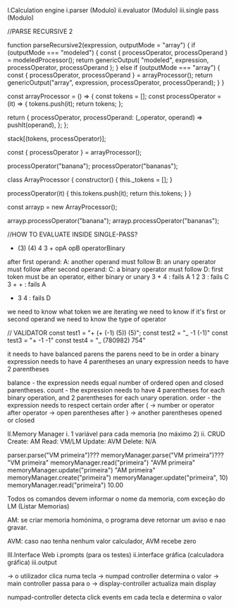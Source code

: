I.Calculation engine
i.parser (Modulo)
ii.evaluator (Modulo)
iii.single pass (Modulo)

//PARSE RECURSIVE 2

function parseRecursive2(expression, outputMode = "array") {
if (outputMode === "modeled") {
const { processOperator, processOperand } = modeledProcessor();
return genericOutput(
"modeled",
expression,
processOperator,
processOperand
);
} else if (outputMode === "array") {
const { processOperator, processOperand } = arrayProcessor();
return genericOutput("array", expression, processOperator, processOperand);
}
}

const arrayProcessor = () => {
const tokens = [];
const processOperator = (it) => {
tokens.push(it);
return tokens;
};

return {
processOperator,
processOperand: (\_operator, operand) => pushIt(operand),
};
};

stack[(tokens, processOperator)];

const { processOperator } = arrayProcessor();

processOperator("banana");
processOperator("bananas");

class ArrayProcessor {
constructor() {
this.\_tokens = [];
}

processOperator(it) {
this.tokens.push(it);
return this.tokens;
}
}

const arrayp = new ArrayProcessor();

arrayp.processOperator("banana");
arrayp.processOperator("bananas");

//HOW TO EVALUATE INSIDE SINGLE-PASS?

- (3) (4)
  4 3 +
  opA opB operatorBinary

after first operand:
A: another operand must follow
B: an unary operator must follow
after second operand:
C: a binary operator must follow
D: first token must be an operator, either binary or unary
3 + 4 : fails A
1 2 3 : fails C
3 + + : fails A

- 3 4 : fails D

we need to know what token we are iterating
we need to know if it's first or second operand
we need to know the type of operator

// VALIDATOR
const test1 = "+ (+ (-1) (5)) (5)";
const test2 = "_ -1 (-1)"
const test3 = "+ -1 -1"
const test4 = "_ (780982) 754"

it needs to have balanced parens
the parens need to be in order
a binary expression needs to have 4 parentheses
an unary expression needs to have 2 parentheses

balance - the expression needs equal number of ordered open and closed parentheses.
count - the expression needs to have 4 parentheses for each binary operation, and 2 parentheses for each unary operation.
order - the expression needs to respect certain order
after ( -> number or operator
after operator -> open parentheses
after ) -> another parentheses opened or closed

II.Memory Manager
i. 1 variável para cada memoria (no máximo 2)
ii. CRUD
Create: AM
Read: VM/LM
Update: AVM
Delete: N/A

parser.parse("VM primeira")???
memoryManager.parse("VM primeira")???
"VM primeira"
memoryManager.read("primeira")
"AVM primeira"
memoryManager.update("primeira")
"AM primeira"
memoryManager.create("primeira")
memoryManager.update("primeira", 10)
memoryManager.read("primeira") 10.00

Todos os comandos devem informar o nome da memoria,
com exceção do LM (Listar Memorias)

AM: se criar memoria homónima, o programa deve retornar um aviso
e nao gravar.

AVM: caso nao tenha nenhum valor calculador, AVM recebe zero

III.Interface Web
i.prompts (para os testes)
ii.interface gráfica (calculadora gráfica)
iii.output

-> o utilizador clica numa tecla
-> numpad controller determina o valor
-> main controller passa para o
-> display-controller actualiza main display

numpad-controller
detecta click events em cada tecla e determina o valor

<!-- // Esquecer memória pois não foi pensada tendo em conta a componente gráfica.
// Em compensação, permitir teclas de parênteses
// O visor deve mostrar todos os caracteres que vamos escrevendo
// Criar um backspace para apagar últimos caracteres
// Todos os operadores devem aparecer no visor
// Acrescentar texto de referência sobre a operacionalidade em NPR
// parênteses necessários somente para cálculo de expressões complexas: + 1 2 (funcionaria)
// modo gráfico permite excepções para cálculo de linha anterior.
// botão de igual = executa a expressão, depois mostra resultado
// ao mostrar resultado da expresão, coloca expressão calculada em cima e em tamanho pequeno
// colocar parênteses automáticos nos operadores unários (?)
// ter botão clear para limpar tudo
// adicionar tecla de espaço -->
